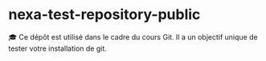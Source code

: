 # nexa-test-repository-public
🎓 Ce dépôt est utilisé dans le cadre du cours Git.   Il a un objectif unique de tester votre installation de git.

